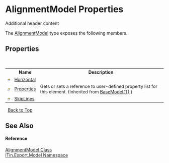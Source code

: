 # AlignmentModel Properties
Additional header content 

The <a href="T_iTin_Export_Model_AlignmentModel">AlignmentModel</a> type exposes the following members.


## Properties
&nbsp;<table><tr><th></th><th>Name</th><th>Description</th></tr><tr><td>![Public property](media/pubproperty.gif "Public property")</td><td><a href="P_iTin_Export_Model_AlignmentModel_Horizontal">Horizontal</a></td><td /></tr><tr><td>![Public property](media/pubproperty.gif "Public property")</td><td><a href="P_iTin_Export_Model_BaseModel_1_Properties">Properties</a></td><td>
Gets or sets a reference to user-defined property list for this element.
 (Inherited from <a href="T_iTin_Export_Model_BaseModel_1">BaseModel(T)</a>.)</td></tr><tr><td>![Public property](media/pubproperty.gif "Public property")</td><td><a href="P_iTin_Export_Model_AlignmentModel_SkipLines">SkipLines</a></td><td /></tr></table>&nbsp;
<a href="#alignmentmodel-properties">Back to Top</a>

## See Also


#### Reference
<a href="T_iTin_Export_Model_AlignmentModel">AlignmentModel Class</a><br /><a href="N_iTin_Export_Model">iTin.Export.Model Namespace</a><br />